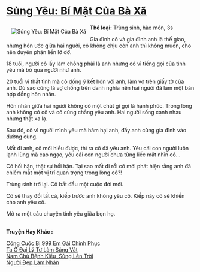 <a href="https://utruyen.com/sung-yeu-bi-mat-cua-ba-xa/17301/" title="Sủng Yêu: Bí Mật Của Bà Xã"><h1>Sủng Yêu: Bí Mật Của Bà Xã</h1></a><div style="display:table"><img align="right" style="float: left; padding: 10px;" src="https://utruyen.com/images/story/200x260/sung-yeu-bi-mat-cua-ba-xa.jpg" alt="Sủng Yêu: Bí Mật Của Bà Xã"><b>Thể loại:</b> Trùng sinh, hào môn, 3s<p></p>Gia đình cô và gia đình anh là thế giao, nhưng hôn ước giữa hai người, cô không chịu còn anh thì không muốn, cho nên duyên phận liền lỡ dở.<p></p>18 tuổi, người cô lấy làm chồng phải là anh nhưng cô vì tiếng gọi của tình yêu mà bỏ qua người như anh.<p></p>20 tuổi vì thất tình mà cô đồng ý kết hôn với anh, làm vợ trên giấy tờ của anh. Dù sao cũng là vợ chồng trên danh nghĩa nên hai người đã làm một bản hợp đồng hôn nhân.<p></p>Hôn nhân giữa hai người không có một chút gì gọi là hạnh phúc. Trong lòng anh không có cô và cô cũng chẳng yêu anh. Hai người sống cạnh nhau nhưng thật xa lạ.<p></p>Sau đó, cô vì người mình yêu mà hãm hại anh, đẩy anh cùng gia đình vào đường cùng.<p></p>Mất đi anh, cô mới hiểu được, thì ra cô đã yêu anh. Yêu cái con người luôn lạnh lùng mà cao ngạo, yêu cái con người chưa từng liếc mắt nhìn cô…<p></p>Cô hối hận, thật sự hối hận. Tại sao mất đi rồi cô mới phát hiện rằng anh đã chiếm mất một vị trí quan trọng trong lòng cô?!<p></p>Trùng sinh trở lại. Cô bắt đầu một cuộc đời mới.<p></p>Cô sẽ thay đổi tất cả, kiếp trước anh không yêu cô. Kiếp này cô sẽ khiến cho anh yêu cô.<p></p>Mở ra một câu chuyện tình yêu giữa bọn họ.</div><p><br><b>Truyện Hay Khác :</b></p><a href="https://utruyen.com/cong-cuoc-bi-999-em-gai-chinh-phuc/17557/" alt="Công Cuộc Bị 999 Em Gái Chinh Phục">Công Cuộc Bị 999 Em Gái Chinh Phục</a><br/><a href="https://github.com/quanluxury/ngontinhhot/tree/master/truyenhay/19237/" alt="Ta Ở Đại Lý Tự Làm Sủng Vật">Ta Ở Đại Lý Tự Làm Sủng Vật</a><br/><a href="https://github.com/quanluxury/truyenhot/tree/master/truyenhay/18830/" alt="Nam Chủ Bệnh Kiều, Sủng Lên Trời">Nam Chủ Bệnh Kiều, Sủng Lên Trời</a><br/><a href="https://truyenngontinhay.wordpress.com/2019/10/03/nguoi-dep-lam-nhan/" alt="Người Đẹp Làm Nhân">Người Đẹp Làm Nhân</a><br/>